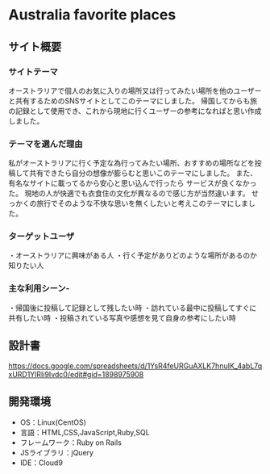 # ​Australia favorite places

## サイト概要
### サイトテーマ
<!--何を『目的』とし、どのような『分類』なのかを簡潔に書く-->
​オーストラリアで個人のお気に入りの場所又は行ってみたい場所を他のユーザーと共有するためのSNSサイトとしてこのテーマにしました。
帰国してからも旅の記録として使用でき、これから現地に行くユーザーの参考になればと思い作成しました。
### テーマを選んだ理由
<!--なぜこのようなテーマにしたかを説明する-->
私がオーストラリアに行く予定な為行ってみたい場所、おすすめの場所などを投稿して共有できたら自分の想像が膨らむと思いこのテーマにしました。
また、有名なサイトに載ってるから安心と思い込んで行ったら
サービスが良くなかった。
現地の人が快適でも衣食住の文化が異なるので感じ方が当然違います。
せっかくの旅行でそのような不快な思いを無くしたいと考えこのテーマにしました。

### ターゲットユーザ
<!--誰に使ってもらうかを具体的に記載する-->
・オーストラリアに興味がある人
・行く予定がありどのような場所があるのか知りたい人
### 主な利用シーン-
<!--どのような時に使うのかの状況を記載すること-->
・​帰国後に投稿して記録として残したい時
・訪れている最中に投稿してすぐに共有したい時
・投稿されている写真や感想を見て自身の参考にしたい時
## 設計書
<!--テーマを設定・提出する時点では不要です-->
https://docs.google.com/spreadsheets/d/1YsR4feURGuAXLK7hnuIK_4abL7qxURD1YlRIi9Ivdc0/edit#gid=1898975908
## 開発環境
- OS：Linux(CentOS)
- 言語：HTML,CSS,JavaScript,Ruby,SQL
- フレームワーク：Ruby on Rails
- JSライブラリ：jQuery
- IDE：Cloud9
​

